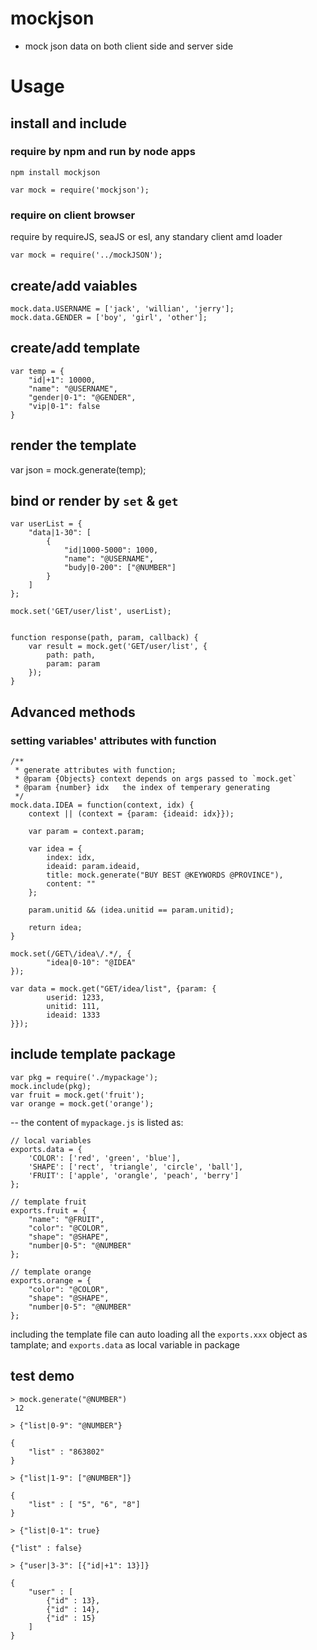 # mockjson
- mock json data on both client side and server side

# Usage

## install and include
### require by npm and run by node apps

    npm install mockjson

    var mock = require('mockjson');

### require on client browser
  
   require by requireJS, seaJS or esl, any standary client amd loader

    var mock = require('../mockJSON');

## create/add vaiables

    
    mock.data.USERNAME = ['jack', 'willian', 'jerry'];
    mock.data.GENDER = ['boy', 'girl', 'other'];
  
## create/add template
    
    
    var temp = {
        "id|+1": 10000,
        "name": "@USERNAME",
        "gender|0-1": "@GENDER",
        "vip|0-1": false
    }


## render the template

   var json = mock.generate(temp);
   
## bind or render by `set` & `get`

    var userList = {
        "data|1-30": [
            {
                "id|1000-5000": 1000,
                "name": "@USERNAME",
                "budy|0-200": ["@NUMBER"]
            }
        ]
    };
    
    mock.set('GET/user/list', userList);
    
    
    function response(path, param, callback) {
        var result = mock.get('GET/user/list', {
            path: path,
            param: param
        });
    }

## Advanced methods

### setting variables' attributes  with function

    /**
     * generate attributes with function;
     * @param {Objects} context depends on args passed to `mock.get`
     * @param {number} idx   the index of temperary generating 
     */
    mock.data.IDEA = function(context, idx) {
        context || (context = {param: {ideaid: idx}});

        var param = context.param;

        var idea = {
            index: idx,
            ideaid: param.ideaid,
            title: mock.generate("BUY BEST @KEYWORDS @PROVINCE"),
            content: ""
        };

        param.unitid && (idea.unitid == param.unitid);

        return idea;
    }

    mock.set(/GET\/idea\/.*/, {
            "idea|0-10": "@IDEA"
    });

    var data = mock.get("GET/idea/list", {param: {
            userid: 1233,
            unitid: 111,
            ideaid: 1333
    }});

## include template package

    var pkg = require('./mypackage');
    mock.include(pkg);
    var fruit = mock.get('fruit');
    var orange = mock.get('orange');

-- the content of `mypackage.js` is listed as:

    // local variables
    exports.data = {
        'COLOR': ['red', 'green', 'blue'],
        'SHAPE': ['rect', 'triangle', 'circle', 'ball'],
        'FRUIT': ['apple', 'orangle', 'peach', 'berry']
    };
    
    // template fruit
    exports.fruit = {
        "name": "@FRUIT",
        "color": "@COLOR",
        "shape": "@SHAPE",
        "number|0-5": "@NUMBER"
    };

    // template orange
    exports.orange = {
        "color": "@COLOR",
        "shape": "@SHAPE",
        "number|0-5": "@NUMBER"
    };


including the template file can auto loading all the `exports.xxx` object as tamplate; 
and `exports.data` as local variable in package


## test demo

    > mock.generate("@NUMBER") 
     12

    > {"list|0-9": "@NUMBER"}

    { 
        "list" : "863802"
    }

    > {"list|1-9": ["@NUMBER"]}

    {
        "list" : [ "5", "6", "8"]
    }

    > {"list|0-1": true}

    {"list" : false}

    > {"user|3-3": [{"id|+1": 13}]}

    { 
        "user" : [ 
            {"id" : 13},
            {"id" : 14},
            {"id" : 15}
        ]
    }


